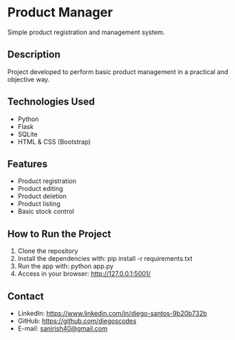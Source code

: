 
# Product Manager

Simple product registration and management system.

## Description

Project developed to perform basic product management in a practical and objective way.

## Technologies Used

- Python
- Flask
- SQLite
- HTML & CSS (Bootstrap)

## Features

- Product registration
- Product editing
- Product deletion
- Product listing
- Basic stock control

## How to Run the Project

1. Clone the repository
2. Install the dependencies with:
   pip install -r requirements.txt
3. Run the app with:
   python app.py
4. Access in your browser:
   http://127.0.0.1:5001/

## Contact

- LinkedIn: https://www.linkedin.com/in/diego-santos-9b20b732b
- GitHub: https://github.com/diegoscodes
- E-mail: sanirish40@gmail.com
